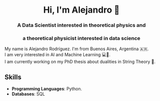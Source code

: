 <h1 align="center">Hi, I'm Alejandro 👋</h1>
<h3 align="center">A Data Scientist interested in theoretical physics and</h3>
<h3 align="center">a theoretical physicist interested in data science</h3>

My name is Alejandro Rodríguez. I'm from Buenos Aires, Argentina 🇦🇷. <br>
I am very interested in AI and Machine Learning 💻🧠. <br>
I am currently working on my PhD thesis about dualities in String Theory 📘.

Skills
---

* **Programming Languages**: Python.
* **Databases**: SQL

<!--![Alejandro Rodríguez](https://github-readme-stats.vercel.app/api?username=alejorods&show_icons=true)-->

